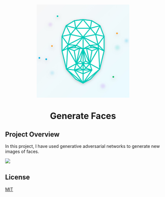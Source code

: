 <div align="center">
<img src="assets/Generate-Faces.jpg" height="300" width="300" />
<br />
<h1>Generate Faces</h1>
</div>

## Project Overview

In this project, I have used generative adversarial networks to generate new images of faces.

<a href="https://mybinder.org/v2/gh/iamrajiv/Generate-Faces/master"><img src="https://mybinder.org/static/logo.svg" width="220" /></a>

## License

[MIT](https://github.com/iamrajiv/Generate-Faces/blob/master/LICENSE)
